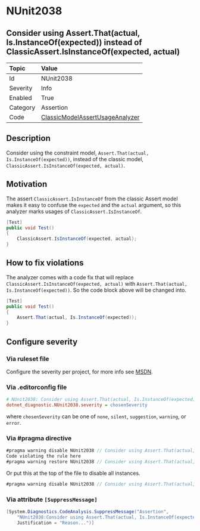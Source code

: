 # NUnit2038

## Consider using Assert.That(actual, Is.InstanceOf(expected)) instead of ClassicAssert.IsInstanceOf(expected, actual)

| Topic    | Value
| :--      | :--
| Id       | NUnit2038
| Severity | Info
| Enabled  | True
| Category | Assertion
| Code     | [ClassicModelAssertUsageAnalyzer](https://github.com/nunit/nunit.analyzers/blob/4.9.2/src/nunit.analyzers/ClassicModelAssertUsage/ClassicModelAssertUsageAnalyzer.cs)

## Description

Consider using the constraint model, `Assert.That(actual, Is.InstanceOf(expected))`, instead of the classic model,
`ClassicAssert.IsInstanceOf(expected, actual)`.

## Motivation

The assert `ClassicAssert.IsInstanceOf` from the classic Assert model makes it easy to confuse the `expected` and the
`actual` argument, so this analyzer marks usages of `ClassicAssert.IsInstanceOf`.

```csharp
[Test]
public void Test()
{
    ClassicAssert.IsInstanceOf(expected, actual);
}
```

## How to fix violations

The analyzer comes with a code fix that will replace `ClassicAssert.IsInstanceOf(expected, actual)` with
`Assert.That(actual, Is.InstanceOf(expected))`. So the code block above will be changed into.

```csharp
[Test]
public void Test()
{
    Assert.That(actual, Is.InstanceOf(expected));
}
```

<!-- start generated config severity -->
## Configure severity

### Via ruleset file

Configure the severity per project, for more info see
[MSDN](https://learn.microsoft.com/en-us/visualstudio/code-quality/using-rule-sets-to-group-code-analysis-rules?view=vs-2022).

### Via .editorconfig file

```ini
# NUnit2038: Consider using Assert.That(actual, Is.InstanceOf(expected)) instead of ClassicAssert.IsInstanceOf(expected, actual)
dotnet_diagnostic.NUnit2038.severity = chosenSeverity
```

where `chosenSeverity` can be one of `none`, `silent`, `suggestion`, `warning`, or `error`.

### Via #pragma directive

```csharp
#pragma warning disable NUnit2038 // Consider using Assert.That(actual, Is.InstanceOf(expected)) instead of ClassicAssert.IsInstanceOf(expected, actual)
Code violating the rule here
#pragma warning restore NUnit2038 // Consider using Assert.That(actual, Is.InstanceOf(expected)) instead of ClassicAssert.IsInstanceOf(expected, actual)
```

Or put this at the top of the file to disable all instances.

```csharp
#pragma warning disable NUnit2038 // Consider using Assert.That(actual, Is.InstanceOf(expected)) instead of ClassicAssert.IsInstanceOf(expected, actual)
```

### Via attribute `[SuppressMessage]`

```csharp
[System.Diagnostics.CodeAnalysis.SuppressMessage("Assertion",
    "NUnit2038:Consider using Assert.That(actual, Is.InstanceOf(expected)) instead of ClassicAssert.IsInstanceOf(expected, actual)",
    Justification = "Reason...")]
```
<!-- end generated config severity -->
